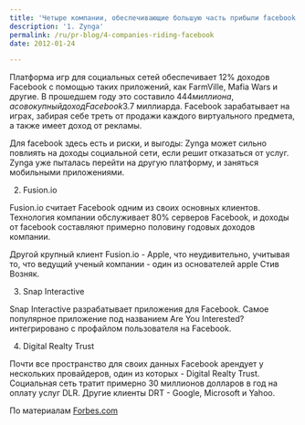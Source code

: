 ```yaml
---
title: 'Четыре компании, обеспечивающие большую часть прибыли facebook'
description: '1. Zynga'
permalink: /ru/pr-blog/4-companies-riding-facebook
date: 2012-01-24

---
```


Платформа игр для социальных сетей обеспечивает 12% доходов Facebook с помощью таких приложений, как FarmVille, Mafia Wars и другие. В прошедшем году это составило $444 миллиона, а совокупный доход Facebook$3.7  миллиарда. Facebook зарабатывает на играх, забирая себе треть от продажи каждого виртуального предмета, а также имеет доход от рекламы.

Для facebook здесь есть и риски, и выгоды: Zynga может сильно повлиять на доходы социальной сети, если решит отказаться от услуг. Zynga уже пыталась перейти на другую платформу, и заняться мобильными приложениями.

2. Fusion.io

 Fusion.io считает Facebook одним из своих основных клиентов. Технология компании обслуживает 80% серверов Facebook, и доходы от facebook составляют примерно половину годовых доходов компании.

Другой крупный клиент Fusion.io -  Apple, что неудивительно, учитывая то, что ведущий ученый компании - один из основателей apple Стив Возняк.

3. Snap Interactive

Snap Interactive разрабатывает приложения для Facebook. Самое популярное приложение под названием   Are You Interested? интегрировано с профайлом пользователя на Facebook.

4. Digital Realty Trust

Почти все пространство для своих данных Facebook арендует у нескольких провайдеров, один из которых -  Digital Realty Trust. Социальная сеть тратит примерно 30 миллионов долларов в год на оплату услуг  DLR. Другие клиенты DRT -  Google, Microsoft и Yahoo.

По материалам <a href="http://www.forbes.com/sites/thestreet/2012/02/06/4-companies-riding-facebooks-wave/2/">Forbes.com</a>


